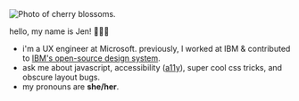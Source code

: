 
<img alt="Photo of cherry blossoms." src="https://res.cloudinary.com/jendowns/image/upload/v1598540379/flowers_wcwnkq.jpg" />

hello, my name is Jen! 👩🏻‍💻

- i'm a UX engineer at Microsoft. previously, I worked at IBM & contributed to [IBM's open-source design system](https://github.com/carbon-design-system).
- ask me about javascript, accessibility ([a11y](https://www.a11yproject.com/posts/2017-08-26-a11y-and-other-numeronyms/)), super cool css tricks, and obscure layout bugs.
- my pronouns are **she/her**.

